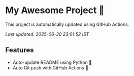 # My Awesome Project 🚀

This project is automatically updated using GitHub Actions.

_Last updated: 2025-06-30 23:01:52 IST_

## Features
- Auto-update README using Python 🐍
- Auto Git push with GitHub Actions 🤖
